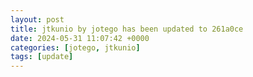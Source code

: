 ```yaml
---
layout: post
title: jtkunio by jotego has been updated to 261a0ce
date: 2024-05-31 11:07:42 +0000
categories: [jotego, jtkunio]
tags: [update]
---
```


